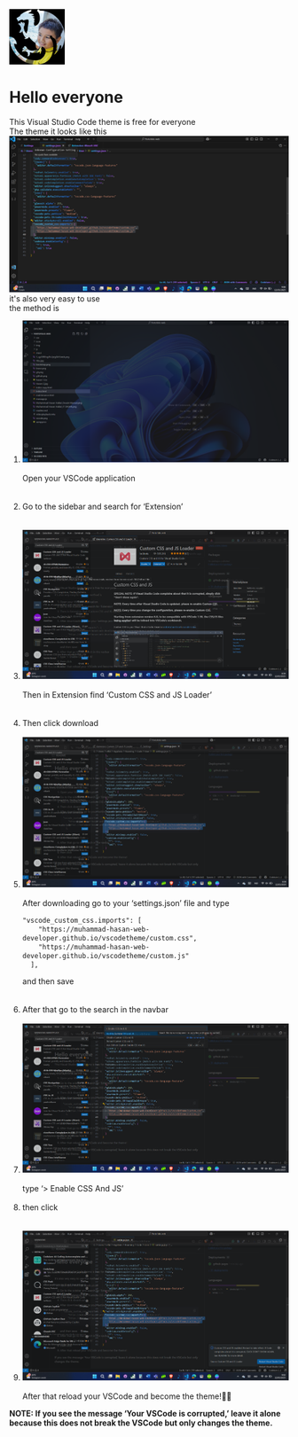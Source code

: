 <img src="AAF-1Cbbs4M_1741687440789.jpg" width="100">

# Hello everyone
This Visual Studio Code theme is free for everyone<br>
The theme it looks like this
<img src="Cuplikan layar 2025-03-12 090910.png">
it's also very easy to use<br> 
the method is
<ol>
<Li><img src="Cuplikan layar 2025-03-12 085716.png">  <br>
    <br>Open your VSCode application</Li>
    <br>
    <br>
<Li>Go to the sidebar and search for ‘Extension’</Li>
     <br>
    <br>
<Li><img src="Cuplikan layar 2025-03-12 085927.png"> <br>
    <br>Then in Extension find ‘Custom CSS and JS Loader’</Li>
    <br>
    <br>
<Li>Then click download</Li>
    <br>
<Li><img src="Cuplikan layar 2025-03-12 090005.png"> <br><br>After downloading go to your ‘settings.json’ file and type <pre><code>"vscode_custom_css.imports": [
    "https://muhammad-hasan-web-developer.github.io/vscodetheme/custom.css",
    "https://muhammad-hasan-web-developer.github.io/vscodetheme/custom.js"
  ],</code></pre> and then save</Li>
    <br>
    <br>
<Li>After that go to the search in the navbar</Li>
     <br>
<Li><img src="Cuplikan layar 2025-03-12 090049.png"> <br> <br>type ‘> Enable CSS And JS’</Li>
     <br>
<Li>then click </Li>
     <br>
     <br>
<Li><img src="Cuplikan layar 2025-03-12 090228.png"> <br><br>After that reload your VSCode and become the theme!🎉🎉</Li>
</ol>
<b>NOTE: If you see the message ‘Your VSCode is corrupted,’ leave it alone because this does not break the VSCode but only changes the theme.</b>
